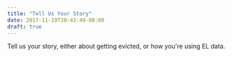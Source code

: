 ```yaml
---
title: "Tell Us Your Story"
date: 2017-11-19T20:43:49-08:00
draft: true
---
```


Tell us your story, either about getting evicted, or how you're using EL data. 
